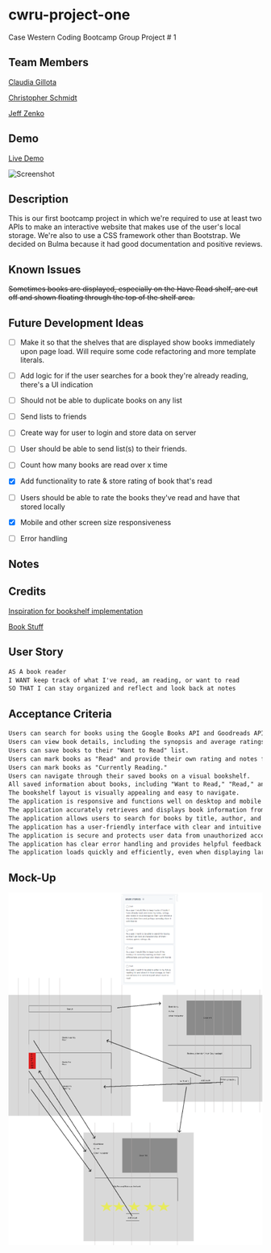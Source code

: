 # cwru-project-one

Case Western Coding Bootcamp Group Project # 1

## Team Members
[Claudia Gillota](https://github.com/cgillota)

[Christopher Schmidt](https://github.com/cschmidt216)

[Jeff Zenko](https://github.com/codemodeactivate)

## Demo

[Live Demo](https://codemodeactivate.github.io/book-it/)

![Screenshot](./assets/img/screenshot.gif)

## Description
This is our first bootcamp project in which we're required to use at least two APIs to make an interactive website that makes use of the user's local storage. We're also to use a CSS framework other than Bootstrap. We decided on Bulma because it had good documentation and positive reviews.

## Known Issues
~~Sometimes books are displayed, especially on the Have Read shelf, are cut off and shown floating through the top of the shelf area.~~

## Future Development Ideas
- [ ] Make it so that the shelves that are displayed show books immediately upon page load. Will require some code refactoring and more template literals.
- [ ] Add logic for if the user searches for a book they're already reading, there's a UI indication
- [ ] Should not be able to duplicate books on any list
- [ ] Send lists to friends
- [ ] Create way for user to login and store data on server
- [ ] User should be able to send list(s) to their friends.
- [ ] Count how many books are read over x time
- [X] Add functionality to rate & store rating of book that's read
- [ ] Users should be able to rate the books they've read and have that stored locally
- [X] Mobile and other screen size responsiveness
- [ ] Error handling


## Notes


## Credits
[Inspiration for bookshelf implementation](https://www.codeply.com/go/bp/7h2JKXv40U)

[Book Stuff](https://css-tricks.com/snippets/css/truncate-string-with-ellipsis/)

## User Story

```md
AS A book reader
I WANT keep track of what I've read, am reading, or want to read
SO THAT I can stay organized and reflect and look back at notes
```

## Acceptance Criteria

```md
Users can search for books using the Google Books API and Goodreads API.
Users can view book details, including the synopsis and average ratings, for each search result.
Users can save books to their "Want to Read" list.
Users can mark books as "Read" and provide their own rating and notes for each book.
Users can mark books as "Currently Reading."
Users can navigate through their saved books on a visual bookshelf.
All saved information about books, including "Want to Read," "Read," and "Currently Reading" statuses, ratings, and notes, is stored locally using local storage.
The bookshelf layout is visually appealing and easy to navigate.
The application is responsive and functions well on desktop and mobile devices.
The application accurately retrieves and displays book information from both the Google Books API and Goodreads API.
The application allows users to search for books by title, author, and ISBN.
The application has a user-friendly interface with clear and intuitive controls.
The application is secure and protects user data from unauthorized access or modification.
The application has clear error handling and provides helpful feedback to users if any errors occur.
The application loads quickly and efficiently, even when displaying large numbers of books on the bookshelf.

```

## Mock-Up
![Rough Wireframe](./assets/img/rough-mock-up.png)

